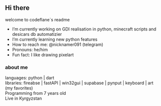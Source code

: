 ## Hi there
welcome to codeflane`s readme  
- I’m currently working on GDI realisation in python, minecraft scripts and desicars db automatizier
- I’m currently learning new python features
- How to reach me: @nicknamer091 (telegram)
- Pronouns: he/him
- Fun fact: I like drawing pixelart    

### about me
languages: python | dart  
libraries: fireabse | fastAPI | win32gui | supabase | pynput | keyboard | art (my favorites)  
Programming from 7 years old  
Live in Kyrgyzstan  
